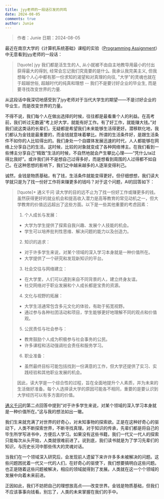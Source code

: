 ```yaml
---
title: jyy老师的一段话引发的共鸣
date: 2024-08-05
comments: true
author: Junie
---
```


> 作者：Junie
> 日期：2024-08-05

最近在南京大学的《计算机系统基础》课程的实验（[Programming Assignment](https://nju-projectn.github.io/ics-pa-gitbook/ics2024/)）中无意看到[jyy](https://jyywiki.cn/)老师的一段话：

> [!quote] jyy
> 我们都是活生生的人, 从小就被不由自主地教导用最小的付出获得最大的得到, 经常会忘记我们究竟要的是什么. 我承认我完美主义, 但我想每个人心中都有那一份求知的渴望和对真理的向往, "大学"的灵魂也就在于超越世俗, 超越时代的纯真和理想 -- 我们不是要讨好企业的毕业生, 而是要寻找改变世界的力量.

从这段话中我深切地感受到了jyy老师对于当代大学生的期望——不是讨好企业的毕业生，而是改变世界的力量。

不得不说，我们每个人在做出选择的时候，往往都是最看重个人的利益。在高考前，我们听过无数遍“考上好大学，就能有好工作。有了好工作，就能赚大钱。”对我们说这类话的长辈们，无疑都是希望我们未来能够生活得更好。潜移默化地，我们都认为金钱是最重要的，而金钱就意味着攀比。所谓的生活条件好，是跟生活条件不如你的人比较得出的。我们身处一个自媒体发展迅速的时代，人人都能够在网络上分享自己的生活。这时候，比较的对象就变成了各种网络博主。在我们看到一些博主分享自己“精致”生活的时候，不自然地就会产生攀比心理——“凭什么ta过得比我好”。或许我们并不是想自己过得多好，而是想看到周围的人过得都不如自己。在这种思想的影响下，我们之中越来越多的人逐渐变得利己。

诚然，金钱是物质基础，有了钱，生活条件就能变得更好。但仔细想想，我们读大学就只是为了找一份好工作将来赚更多的钱吗？对于这个问题，AI的回答如下：

> [!quote]+ 通义千问
> 读大学的目的远不止为了找一份好工作或赚更多的钱。虽然获得更好的就业机会和提高收入潜力是高等教育的常见动机之一，但大学教育的价值远远超出了这些方面。以下是一些其他重要的考虑因素：
> 1. 个人成长与发展：
> 	- 大学为学生提供了探索自我兴趣、发展个人技能的机会。
> 	- 学生可以培养批判性思维、解决问题的能力以及创造力。
> 2. 知识的追求：
> 	- 对于许多学生来说，对某个领域的深入学习本身就是一种价值所在。
> 	- 大学提供了一个研究和发现新知识的平台。
> 3. 社会交往与网络建立：
> 	- 在大学里，人们可以遇到来自不同背景的人，建立终身友谊。
> 	- 社交网络对于职业发展和个人成长都是宝贵的资源。
> 4. 文化与视野的拓展：
> 	- 大学生活通常包含多元文化的体验，有助于拓宽视野。
> 	- 通过参与各种社团活动和项目，学生能够更好地理解不同的观点和价值观。
> 5. 公民责任与社会参与：
> 	- 教育鼓励个人成为积极参与社会事务的公民。
> 	- 许多课程和活动强调社会责任和服务学习。
> 6. 职业准备：
> 	- 虽然最终目标可能包括找到一份满意的工作，但大学还提供了实习、实践经验和其他职业发展的机会。
> 
> 因此，读大学是一个综合性的过程，旨在全面地提升个人素质，并为未来的生活做好准备。每个人选择读大学的原因可能各不相同，重要的是要认识到大学经历可以有多方面的价值。

[通义千问](https://tongyi.aliyun.com/)的第二点回答中提到“对于许多学生来说，对某个领域的深入学习本身就是一种价值所在。”这与我的想法如出一辙。

我们生来就充满了对世界的好奇心，对未知事物的探索欲。正是在这种好奇心的驱动下，人类不断探索世界，不断寻找真理。对于知识的传承，先辈们都是将自己的毕生所学写进书中，方便后人学习。如果没有这些书籍，我们一代又一代人的探索只能每次从头开始，人类就很难前进了。说到底，我们读书就是为了学习先辈们的知识，与历史长河中那些伟大的灵魂对话。

当我们在一个领域深入研究后，会发现前人遗留下来许许多多未被解决的问题。这些问题困扰着一代又一代的人们，在好奇心的驱使下，我们想要搞明白这些问题。也正是随着这些问题被解决，相应的领域就得到了发展。人类就在这一个个领域的发展中向着未来前进。

正因如此，我们不妨把自己的理想放高点——改变世界。金钱是物质基础，但我们不应该事事向钱看。别忘了，人类的未来掌握在我们的手中。